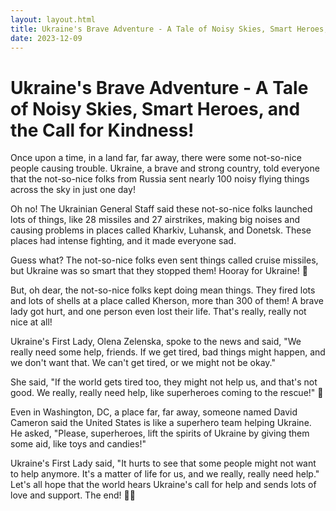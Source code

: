 ```yaml
---
layout: layout.html
title: Ukraine's Brave Adventure - A Tale of Noisy Skies, Smart Heroes, and the Call for Kindness!
date: 2023-12-09
---
```

# Ukraine's Brave Adventure - A Tale of Noisy Skies, Smart Heroes, and the Call for Kindness! #

Once upon a time, in a land far, far away, there were some not-so-nice people causing trouble. Ukraine, a brave and strong country, told everyone that the not-so-nice folks from Russia sent nearly 100 noisy flying things across the sky in just one day!

Oh no! The Ukrainian General Staff said these not-so-nice folks launched lots of things, like 28 missiles and 27 airstrikes, making big noises and causing problems in places called Kharkiv, Luhansk, and Donetsk. These places had intense fighting, and it made everyone sad.

Guess what? The not-so-nice folks even sent things called cruise missiles, but Ukraine was so smart that they stopped them! Hooray for Ukraine! 🌟

But, oh dear, the not-so-nice folks kept doing mean things. They fired lots and lots of shells at a place called Kherson, more than 300 of them! A brave lady got hurt, and one person even lost their life. That's really, really not nice at all!

Ukraine's First Lady, Olena Zelenska, spoke to the news and said, "We really need some help, friends. If we get tired, bad things might happen, and we don't want that. We can't get tired, or we might not be okay."

She said, "If the world gets tired too, they might not help us, and that's not good. We really, really need help, like superheroes coming to the rescue!" 💪

Even in Washington, DC, a place far, far away, someone named David Cameron said the United States is like a superhero team helping Ukraine. He asked, "Please, superheroes, lift the spirits of Ukraine by giving them some aid, like toys and candies!"

Ukraine's First Lady said, "It hurts to see that some people might not want to help anymore. It's a matter of life for us, and we really, really need help." Let's all hope that the world hears Ukraine's call for help and sends lots of love and support. The end! 🌈💕